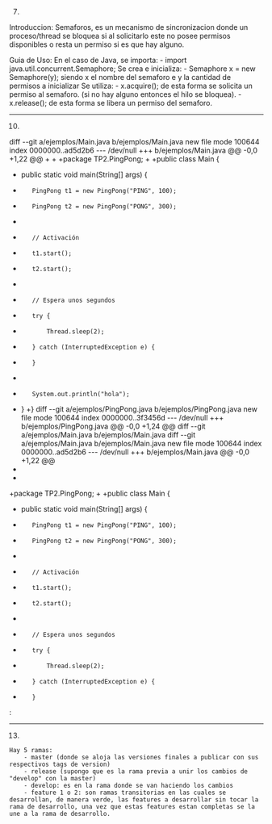 7.

Introduccion:
	Semaforos, es un mecanismo de sincronizacion donde un proceso/thread se bloquea si al solicitarlo este no posee permisos disponibles o resta un permiso si es que hay alguno.

Guia de Uso:
	En el caso de Java, se importa:
		- import java.util.concurrent.Semaphore;
	Se crea e inicializa:
		- Semaphore x = new Semaphore(y); siendo x el nombre del semaforo e y la cantidad de permisos a inicializar
	Se utiliza:
		- x.acquire(); de esta forma se solicita un permiso al semaforo. (si no hay alguno entonces el hilo se bloquea).
		- x.release(); de esta forma se libera un permiso del semaforo.

-------------------------------------------------------------

10.

diff --git a/ejemplos/Main.java b/ejemplos/Main.java
new file mode 100644
index 0000000..ad5d2b6
--- /dev/null
+++ b/ejemplos/Main.java
@@ -0,0 +1,22 @@
+
+
+package TP2.PingPong;
+
+public class Main {
+    public static void main(String[] args) {
+        PingPong t1 = new PingPong("PING", 100);
+        PingPong t2 = new PingPong("PONG", 300);
+
+        // Activación
+        t1.start();
+        t2.start();
+
+        // Espera unos segundos
+        try {
+            Thread.sleep(2);
+        } catch (InterruptedException e) {
+        }
+
+        System.out.println("hola");
+    }
+}
diff --git a/ejemplos/PingPong.java b/ejemplos/PingPong.java
new file mode 100644
index 0000000..3f3456d
--- /dev/null
+++ b/ejemplos/PingPong.java
@@ -0,0 +1,24 @@
diff --git a/ejemplos/Main.java b/ejemplos/Main.java
diff --git a/ejemplos/Main.java b/ejemplos/Main.java
new file mode 100644
index 0000000..ad5d2b6
--- /dev/null
+++ b/ejemplos/Main.java
@@ -0,0 +1,22 @@
+
+
+package TP2.PingPong;
+
+public class Main {
+    public static void main(String[] args) {
+        PingPong t1 = new PingPong("PING", 100);
+        PingPong t2 = new PingPong("PONG", 300);
+
+        // Activación
+        t1.start();
+        t2.start();
+
+        // Espera unos segundos
+        try {
+            Thread.sleep(2);
+        } catch (InterruptedException e) {
+        }
:

------------------------------------------------------
13.

	Hay 5 ramas:
		- master (donde se aloja las versiones finales a publicar con sus respectivos tags de version)
		- release (supongo que es la rama previa a unir los cambios de "develop" con la master)
		- develop: es en la rama donde se van haciendo los cambios
		- feature 1 o 2: son ramas transitorias en las cuales se desarrollan, de manera verde, las features a desarrollar sin tocar la rama de desarrollo, una vez que estas features estan completas se la une a la rama de desarrollo.

